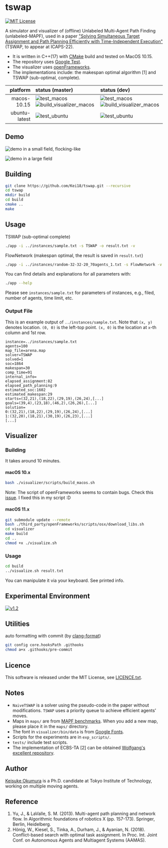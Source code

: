 tswap
===
[![MIT License](http://img.shields.io/badge/license-MIT-blue.svg?style=flat)](LICENCE.txt)

A simulator and visualizer of (offline) Unlabeled Multi-Agent Path Finding (unlabeled-MAPF), used in a paper ["Solving Simultaneous Target Assignment and Path Planning Efficiently with Time-Independent Execution"](https://arxiv.org/abs/2109.04264) (TSWAP, to appear at ICAPS-22).

- It is written in C++(17) with [CMake](https://cmake.org/) build and tested on MacOS 10.15.
- The repository uses [Google Test](https://github.com/google/googletest).
- The visualizer uses [openFrameworks](https://openframeworks.cc).
- The implementations include: the makespan optimal algorithm [1] and TSWAP (sub-optimal, complete).

| platform | status (master) | status (dev) |
| ---: | :--- |:--- |
| macos-10.15 | ![test_macos](https://github.com/Kei18/tswap/workflows/test_macos/badge.svg?branch=master) ![build_visualizer_macos](https://github.com/Kei18/tswap/workflows/build_visualizer_macos/badge.svg?branch=master) | ![test_macos](https://github.com/Kei18/tswap/workflows/test_macos/badge.svg?branch=dev) ![build_visualizer_macos](https://github.com/Kei18/tswap/workflows/build_visualizer_macos/badge.svg?branch=dev) |
| ubuntu-latest | ![test_ubuntu](https://github.com/Kei18/tswap/workflows/test_ubuntu/badge.svg?branch=master) | ![test_ubuntu](https://github.com/Kei18/tswap/workflows/test_ubuntu/badge.svg?branch=dev) |

## Demo
![demo in a small field, flocking-like](./material/arena_100agents.gif)

![demo in a large field](./material/lak303d_300agents.gif)

## Building

```sh
git clone https://github.com/Kei18/tswap.git --recursive
cd tswap
mkdir build
cd build
cmake ..
make
```

## Usage
TSWAP (sub-optimal complete)
```sh
./app -i ../instances/sample.txt -s TSWAP -o result.txt -v
```

FlowNetwork (makespan optimal, the result is saved in `result.txt`)
```sh
./app -i ../instances/random-32-32-20_70agents_1.txt -s FlowNetwork -v
```

You can find details and explanations for all parameters with:
```sh
./app --help
```

Please see `instances/sample.txt` for parameters of instances, e.g., filed, number of agents, time limit, etc.

### Output File

This is an example output of `../instances/sample.txt`.
Note that `(x, y)` denotes location.
`(0, 0)` is the left-top point.
`(x, 0)` is the location at `x`-th column and 1st row.
```
instance=../instances/sample.txt
agents=100
map_file=arena.map
solver=TSWAP
solved=1
soc=1864
makespan=30
comp_time=91
internal_info=
elapsed_assignment:82
elapsed_path_planning:9
estimated_soc:1602
estimated_makespan:29
starts=(32,21),(18,22),(29,19),(26,24),[...]
goals=(39,4),(23,18),(46,2),(26,26),[...]
solution=
0:(32,21),(18,22),(29,19),(26,24),[...]
1:(32,20),(18,21),(30,19),(26,23),[...]
[...]
```

## Visualizer

### Building
It takes around 10 minutes.

#### macOS 10.x
```sh
bash ./visualizer/scripts/build_macos.sh
```

Note: The script of openFrameworks seems to contain bugs. Check this [issue](https://github.com/openframeworks/openFrameworks/issues/6623). I fixed this in my script :D

#### macOS 11.x
```sh
git submodule update --remote
bash ./third_party/openFrameworks/scripts/osx/download_libs.sh
cd visualizer
make build
cd ..
chmod +x ./visualize.sh
```

### Usage
```sh
cd build
../visualize.sh result.txt
```

You can manipulate it via your keyboard. See printed info.


## Experimental Environment
[![v1.2](https://img.shields.io/badge/tag-v1.2-blue.svg?style=flat)](https://github.com/Kei18/tswap/releases/tag/v1.2)

## Utilities

auto formatting with commit (by [clang-format](https://clang.llvm.org/docs/ClangFormat.html))

```sh
git config core.hooksPath .githooks
chmod a+x .githooks/pre-commit
```

## Licence
This software is released under the MIT License, see [LICENCE.txt](LICENCE.txt).

## Notes
- `NaiveTSWAP` is a solver using the pseudo-code in the paper without modifications.
  `TSWAP` uses a priority queue to achieve efficient agents' moves.
- Maps in `maps/` are from [MAPF benchmarks](https://movingai.com/benchmarks/mapf.html).
  When you add a new map, please place it in the `maps/` directory.
- The font in `visualizer/bin/data` is from [Google Fonts](https://fonts.google.com/).
- Scripts for the experiments are in `exp_scripts/`.
- `tests/` include test scripts.
- The implementation of ECBS-TA [2] can be obtained [Wolfgang's excellent repository](https://github.com/whoenig/libMultiRobotPlanning).

## Author
[Keisuke Okumura](https://kei18.github.io) is a Ph.D. candidate at Tokyo Institute of Technology, working on multiple moving agents.

## Reference
1. Yu, J., & LaValle, S. M. (2013).
   Multi-agent path planning and network flow.
   In Algorithmic foundations of robotics X (pp. 157-173). Springer, Berlin, Heidelberg.
2. Hönig, W., Kiesel, S., Tinka, A., Durham, J., & Ayanian, N. (2018).
   Conflict-based search with optimal task assignment.
   In Proc. Int. Joint Conf. on Autonomous Agents and Multiagent Systems (AAMAS).
